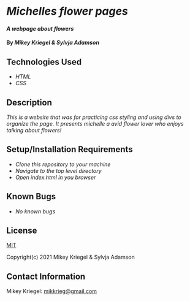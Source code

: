# _Michelles flower pages_

#### _A webpage about flowers_

#### By _**Mikey Kriegel & Sylvja Adamson**_

## Technologies Used

* _HTML_
* _CSS_

## Description

_This is a website that was for practicing css styling and using divs to organize the page. It presents michelle a avid flower lover who enjoys talking
about flowers!_

## Setup/Installation Requirements

* _Clone this repository to your machine_
* _Navigate to the top level directory_
* _Open index.html in you browser_

## Known Bugs

* _No known bugs_

## License

[MIT](https://opensource.org/licenses/MIT)

Copyright(c) 2021 Mikey Kriegel & Sylvja Adamson

## Contact Information

Mikey Kriegel: mikkrieg@gmail.com
